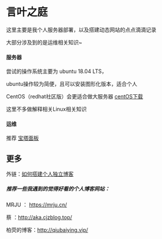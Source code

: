 # 言叶之庭

这里主要是我个人服务器部署，以及搭建动态网站的点点滴滴记录

大部分涉及到的是运维相关知识~



#### 服务器

尝试的操作系统主要为 ubuntu 18.04 LTS，

ubuntu操作较为简便，且可以安装图形化版本，适合个人

CentOS（redhat社区版）会更适合做大服务器  [centOS下载](https://www.centos.org/centos-linux/)

这里不多做解释相关Linux相关知识 



#### 运维

推荐 [宝塔面板](https://www.bt.cn/)



## 更多

外链：[如何搭建个人独立博客](https://www.zhihu.com/question/20463581/answer/51381121)

##### 推荐一些我遇到的觉得好看的个人博客网站：

MRJU ： https://mrju.cn/

蔡 ：http://aka.cjzblog.top/

柏荧的博客：http://qiubaiying.vip/